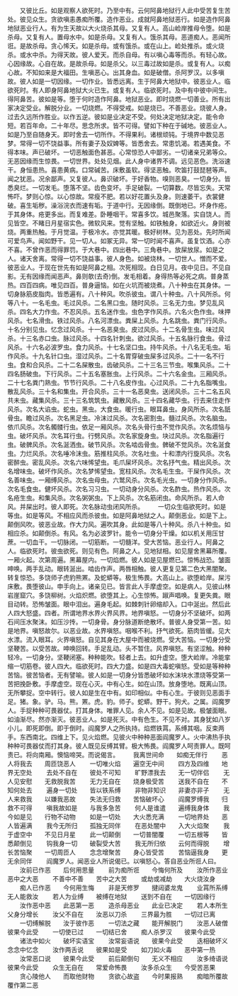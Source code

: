 <!-- { "loadSidebar": true } -->
　　又彼比丘。如是观察人欲死时。乃至中有。云何阿鼻地狱行人此中受苦复生苦处。彼见众生。贪欲嗔恚愚痴所覆。造作恶业。成就阿鼻地狱恶行。如是造作阿鼻地狱恶业行人。有为生天故以大火烧杀其母。又复有人。高山崄岸推母令堕。如是杀母。又复有人。置母水中。如是杀母。又复有人。饿杀其母。恶道痴人。恶闻所诳。是故杀母。贪心悕天。如是杀母。或有饿杀。或在山上。崄处推杀。或火烧杀。或水中杀。为得天故。彼人爱天。而杀自母。有以嗔心毒等而杀。有轻心故。心因缘故。心自在故。是故杀母。如是杀父。以三毒过故如是杀。或复有人。以痴心故。不知如来是大福田。生嗔恶心。出其身血。如是破僧。杀阿罗汉。以多嗔故。彼人如是一切因缘。一切作业。皆悉远离。生于阿鼻大地狱中。彼恶业人。临欲死时。有人即身阿鼻地狱大火已生。或复有人。临欲死时。及中有中彼中间生。得阿鼻苦。彼如是等。堕于何时造作阿鼻。地狱恶业。即时烧燃一切善业。所有出家决定受业。解脱分业。一切烧燃。不得受戒。如是烧已。不善恶业。烧彼人身。过去久远所作胜业。以作五逆。彼如是业决定不受。何处决定地狱决定。能令命短。若百年命。二十年尽。思念所求。皆不可得。譬如下种在于碱地。彼恶业人。如是乃至自随身天。即时舍去一切所作。不得果利。诸根顽钝。于境界中数见恶梦。常得一切不饶益事。所有妻子及奴婢等。皆悉舍去。常患饥渴。若遇美食。不得本味。声已破坏。一切恶触面色甚恶。心常惊恐人中鄙劣。一切诸亲兄弟等众。无恶因缘而生惊畏。一切世界。处处见烟。此人身中诸界不调。远见恶色。洗浴速干。身恒患热。喜患黄病。口常碱苦。床敷虽软。得坚恶触。吹笛打鼓琵琶等声。闻之犹恶。况余鄙声。又复彼人。鼻识破坏。于好香物。嗅则恶臭。一切身分。皆悉臭烂。一切发毛。堕落不坚。齿色变坏。手足破裂。一切算数。尽皆忘失。天常怖吓。梦则心惊。以心惊故。常瘦不肥。若以好花置头及身。则速萎干。衣裳健破。喜生垢秽。澡浴浣衣而速有垢。于道中行。无因缘倒。既倒地已。坏身作疮。于其身体。疮更多出。而复难差。卧睡咽干。常喜多饮。城邑聚落。实自饶人。而见皆空。不睹日月星宿实色。微软风来。觉有坚触。如铁触身。如欲近火。身则被烧。两重热触。于月觉温。于极冷水。亦觉其暖。极好树林。见为恶处。先时所闻可爱鸟声。闻如野干。见一切人。如冢无异。常一切时闻不喜声。虽复饮酒。心亦不喜。不曾作恶而得罪罚。于大巷中。四出巷中。三角巷中。放屎放尿。如是之人。诸天舍离。常得一切不饶益事。彼人身色。如被烧林。一切世人。憎而不爱。彼恶业人。于现在世先有如是阿鼻之相。次死相现。白日见月。夜中见日。不见自影。无有因缘而闻恶声。鼻则欹(去奇)倒。发毛相着。身得热等必死之病。普身蒸热。四百四病。唯见四百。普身逼恼。如在火坑而被烧煮。八十种虫在其身体。一切身脉筋皮脂肉。皆悉遍有。八十种风。吹杀彼虫。谓八十种虫。八十风所杀。何等八十。一名毛虫。毛过风杀。二名黑口虫。随时风杀。三名无力虫。梦见乱风杀。四名大力作虫。不忍风杀。五名迷作虫。虫色字作风杀。六名火色作虫。味押风杀。七名滑虫。铁过风杀。八名河漂虫。粪屎上风杀。九名跳虫。粪门行风杀。十名分别见虫。忆念过风杀。十一名恶臭虫。皮过风杀。十二名骨生虫。味过风杀。十三名赤口虫。脉过风杀。十四名针刺虫。欲过风杀。十五名脉行食虫。骨过风杀。十六名必波罗虫。食力风杀。十七名坚口虫。持牛风杀。十八名无毛虫。垢作风杀。十九名针口虫。湿过风杀。二十名胃穿破虫屎多过风杀。二十一名不行虫。食和合风杀。二十二名屎散虫。齿破风杀。二十三名三节虫。喉集风杀。二十四名肠破虫。下行风杀。二十五名塞胀虫。上行风杀。二十六名金虫。三厢风杀。二十七名粪门熟虫。节节行风杀。二十八名皮作虫。心过风杀。二十九名脂嘴虫。散乱风杀。三十名和集虫。开合风杀。三十一名恶臭虫。送闭风杀。三十二名五风共未虫。藏集风杀。三十三名筑筑虫。藏散风杀。三十四名藏华虫。行去来住走作风杀。次名大谄虫。蛇虫。黑虫。大食虫。暖行虫。眼耳鼻虫。身风所杀。次名舐骨虫。瞻过风杀。次名黑足虫。冷沫过风杀。次名密割虫。髓过风杀。次名脑虫。依爪风杀。次名髑髅行虫。依足一厢风杀。次名头骨行虫不觉作风杀。次名烦恼与虫。破坏风杀。次名耳行虫。行劈风杀。次名家旋身虫。块过风杀。次名脂遍行虫。破髀风杀。次名涎洒虫。破节风杀。次名啮齿骨虫。髀破不觉风杀。次名涎食虫。力烂风杀。次名唾冷沫虫。筋推柱风杀。次名吐虫。十和漂内行旋风杀。次名密醉虫。密乱风杀。次名六味悕望虫。毛爪屎坏风杀。次名抒气虫。精出风杀。次名增味虫。破坏作风杀。次名梦悕望虫。宽柱风杀。次名毛生虫。干屎作风杀。次名善味虫。一厢缚风杀。次名虫母虫。六鹫风杀。次名毛光虫。一切身分作风杀。次名毛食虫。健坏风杀。次名习习虫。一切动身分风杀。次名酢虫。热作风杀。次名疮生虫。和集风杀。次名粥粥虫。下上风杀。次名筋闭虫。命风所杀。若人命风。并屎出时。彼人即死。次名脉动虫闭风所杀。
　　一切众生临欲死时。如是等虫。如是等风。不相应风而杀彼虫。如是阿鼻地狱之人。颠倒恶业。如是下上。颠倒风吹。彼恶业故。作大力风。遍吹其身。此如是等八十种风。杀八十种虫。如相应杀。如颠倒杀。有风。名为必波罗针。能令一切身分干燥。如以机关用压甘蔗。一切血干。一切脉闭。一切筋断。一切髓洋。受大苦恼。恶业行人。阿鼻之人。临欲死时。彼虫欲死。则见有色。阿鼻之人。见地狱相。如见屋舍黑幕所覆。一厢火起。次第周遍。黑幕屋内。一切焰燃。彼人如是见屋燃已。惊怖战恐。皱面呻唤。两手乱动。眼转涎出。啮齿作声。两唇相触。彼人更复见第二色大黑闇聚。转复惊恐。多饶师子虎豹熊罴。及蛇蟒等。极生怖畏。大高山上。欲堕崄岸。屎污床敷。畏堕彼山。申手向上。诸亲见已。皆言此人手摩虚空。如是病人。见彼山林岩崖窟穴。多饶柳树。火焰炽燃。欲堕其上。心生惊怖。踧声唱唤。复更失粪。眼目动转。恐怖皱面。眼中泪出。遍身毛起。如棘刺针卵缩却入。口中涎出。然后此人四大怒盛。四者。所谓地界水界火界风界。地界嗔怒。一切身分不坚破坏。如两石间压水聚沫。如压沙抟。一切身骨。身分脉道断绝散坏。普彼人身受第一苦。如是地界。嗔怒故尔。以恶业故。水界嗔怒。咽喉不利。抒气欲死。筋肉皆缓。见大水漂。流入眼耳。火界嗔怒。自见其身在大屋中而被烧燃。受大苦恼。一切身分受坚鞕苦。以受苦故。呻唤回转。手足乱动。头不暂住。风界嗔怒。有坚涩触。种种轻冷。一切身分。坚鞕闭塞。种种能吹。轻者上去。如升虚空。堕大崄岸。冷能挛缩一切筋卷。彼人四大。临欲死时。四大力盛。如是四大毒蛇嗔怒。受如是等种种苦恼。彼苦恼者。无有譬喻。彼人如是一切身分皆悉破坏如水沫块水漂烧等受第一苦把挽卧敷。手摩虚空。现在心灭。中有心生。如在山顶。放身堕地。既离山顶。无所攀捉。空中转行。彼人如是生在中有。如印相似。中有心生。于彼则见恶面手足。猪。象。驴。马。熊。罴。虎。豹。师子。蛇蟒。野干。狗犬。之属。阎魔罗人。手捉种种可畏器仗。打其身体。唯罪人见。余人不见。如是见故。极皱面眼。如油渐尽。然亦渐灭。彼恶业人。如是死灭。中有色生。不见不对。其身犹如八岁小儿。即死即倒。即于倒时。阎魔罗人之所执持。焰燃铁罥。系缚其咽。反束两手。东西南北。四维上下。见火焰燃。见彼火中种种恶面阎魔罗人。火中沸热手执种种可畏器仗而打其身。彼人既见反缚其臂。极大怖畏。阎魔罗人呵责罪人。既呵责已。将向南厢。懊恼啼哭。而说偈言。
　　我离世间命　　如痴无伴行
　　恶人将我去　　周匝饶恶人
　　一切唯火焰　　遍空无中间
　　四方及四维　　地界无空处
　　去处不自在　　彼处不可知
　　旷野漂我去　　无一切伴侣
　　无人见安慰　　无救脱我苦
　　无力无自在　　烧身极受苦
　　送我不自在　　不知何处去
　　遍身一切处　　皆以铁系缚
　　非物非知识　　非妻亦非子
　　无人来救我　　以嫌我恶故
　　失法无归救　　苦恼破坏心
　　阎魔罗缚我　　归救不可得
　　嗔我故如是　　与我多急苦
　　何人是谁遣　　遍缚我身体
　　我今如是见　　行物不动物
　　如是一切处　　大火悉充满
　　一切地界处　　恶人皆遍满
　　我今无所归　　孤独无同伴
　　在恶处闇中　　入大火焰聚
　　我于虚空中　　不见日月星
　　此一切颠倒　　一切普闇覆
　　一切五根等　　皆悉颠倒见
　　钩我身一切　　破裂受大苦
　　我无所归依　　云何而得脱
　　增长苦恼聚　　一切周匝人
　　念念增聚苦　　身心皆受苦
　　苦恼逼我身　　更无余同伴
　　阎魔罗人。闻恶业人所说偈已。以嗔怒心。答自恶业所诳人曰。
　　汝前已作恶　　后何用思量
　　前为痴所诳　　今悔何所及
　　汝所作恶业　　恶中之大恶
　　不善中不善　　苦中之大苦
　　或劫或减劫　　大火烧汝身
　　痴人已作恶　　今何用生悔
　　非是天修罗　　揵闼婆龙鬼
　　业罥所系缚　　无人能救汝
　　若人为业缚　　被缚在地狱
　　送到不自在　　一切因缘行
　　汝作恶中恶　　此恶第一恶
　　造杀母恶业　　此业已决定
　　若人本所生　　父身分增长
　　汝父不自在　　汝恶以刀杀
　　三界最为胜　　一切过已离
　　一切缚解脱　　汝于彼作恶
　　一切法之藏　　能开解脱门
　　汝恶人破僧　　彼果今此受
　　一切使已过　　一切结已舍
　　痴人杀罗汉　　彼果今此受
　　诸法中如火　　破坏实语宝
　　汝常妄语说　　彼果今此受
　　迭相破坏义　　念念中忆念
　　汝作两舌说　　彼果如是受
　　如刀如火毒　　恶中第一热
　　汝常恶口说　　彼果今此受
　　前后颠倒句　　无义不相应
　　汝多绮语说　　彼果今此受
　　众生无自在　　常爱命怖畏
　　汝多杀众生　　今受苦恶果
　　贪心陵他人　　而取他财物
　　贪欲心故盗　　今时果报熟
　　痴暗所覆故　　覆作第二恶
